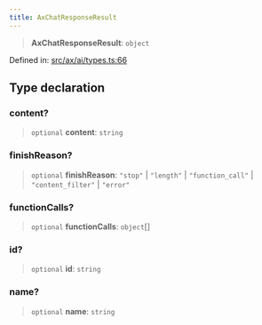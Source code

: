 ```yaml
---
title: AxChatResponseResult
---
```


> **AxChatResponseResult**: `object`

Defined in: [src/ax/ai/types.ts:66](#apidocs/httpsgithubcomax-llmaxblob3b79ada8d723949fcd8a76c2b6f48cf69d8394f8srcaxaitypestsl66)

## Type declaration

<a id="content"></a>

### content?

> `optional` **content**: `string`

<a id="finishReason"></a>

### finishReason?

> `optional` **finishReason**: `"stop"` \| `"length"` \| `"function_call"` \| `"content_filter"` \| `"error"`

<a id="functionCalls"></a>

### functionCalls?

> `optional` **functionCalls**: `object`[]

<a id="id"></a>

### id?

> `optional` **id**: `string`

<a id="name"></a>

### name?

> `optional` **name**: `string`
